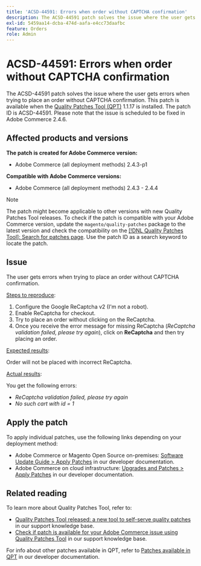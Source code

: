 ```yaml
---
title: 'ACSD-44591: Errors when order without CAPTCHA confirmation'
description: The ACSD-44591 patch solves the issue where the user gets errors when trying to place an order without CAPTCHA confirmation.
exl-id: 5459aa14-dcba-474d-aafa-e4cc73daafbc
feature: Orders
role: Admin
---
```

# ACSD-44591: Errors when order without CAPTCHA confirmation

The ACSD-44591 patch solves the issue where the user gets errors when trying to place an order without CAPTCHA confirmation.
This patch is available when the [Quality Patches Tool (QPT)](/help/announcements/adobe-commerce-announcements/magento-quality-patches-released-new-tool-to-self-serve-quality-patches.md) 1.1.17 is installed. The patch ID is ACSD-44591. Please note that the issue is scheduled to be fixed in Adobe Commerce 2.4.6.

## Affected products and versions

**The patch is created for Adobe Commerce version:**

* Adobe Commerce (all deployment methods) 2.4.3-p1

**Compatible with Adobe Commerce versions:**

* Adobe Commerce (all deployment methods) 2.4.3 - 2.4.4

>[!NOTE]
>
>The patch might become applicable to other versions with new Quality Patches Tool releases. To check if the patch is compatible with your Adobe Commerce version, update the `magento/quality-patches` package to the latest version and check the compatibility on the [[!DNL Quality Patches Tool]: Search for patches page](https://devdocs.magento.com/quality-patches/tool.html#patch-grid). Use the patch ID as a search keyword to locate the patch.

## Issue

The user gets errors when trying to place an order without CAPTCHA confirmation.

<u>Steps to reproduce</u>:

1. Configure the Google ReCaptcha v2 (I'm not a robot).
1. Enable ReCaptcha for checkout.
1. Try to place an order without clicking on the ReCaptcha.
1. Once you receive the error message for missing ReCaptcha (*ReCaptcha validation failed, please try again*), click on **ReCaptcha** and then try placing an order.

<u>Expected results</u>:

Order will not be placed with incorrect ReCaptcha.

<u>Actual results</u>:

You get the following errors:

* *ReCaptcha validation failed, please try again*
* *No such cart with id = 1*

## Apply the patch

To apply individual patches, use the following links depending on your deployment method:

* Adobe Commerce or Magento Open Source on-premises: [Software Update Guide > Apply Patches](https://devdocs.magento.com/guides/v2.4/comp-mgr/patching/mqp.html) in our developer documentation.
* Adobe Commerce on cloud infrastructure: [Upgrades and Patches > Apply Patches](https://devdocs.magento.com/cloud/project/project-patch.html) in our developer documentation.

## Related reading

To learn more about Quality Patches Tool, refer to:

* [Quality Patches Tool released: a new tool to self-serve quality patches](/help/announcements/adobe-commerce-announcements/magento-quality-patches-released-new-tool-to-self-serve-quality-patches.md) in our support knowledge base.
* [Check if patch is available for your Adobe Commerce issue using Quality Patches Tool](/help/support-tools/patches-available-in-qpt-tool/check-patch-for-magento-issue-with-magento-quality-patches.md) in our support knowledge base.

For info about other patches available in QPT, refer to [Patches available in QPT](https://devdocs.magento.com/quality-patches/tool.html#patch-grid) in our developer documentation.
